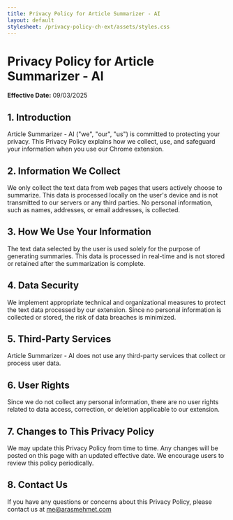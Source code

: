 ```yaml
---
title: Privacy Policy for Article Summarizer - AI
layout: default
stylesheet: /privacy-policy-ch-ext/assets/styles.css
---
```


# Privacy Policy for Article Summarizer - AI

**Effective Date:** 09/03/2025

## 1. Introduction

Article Summarizer - AI ("we", "our", "us") is committed to protecting your privacy. This Privacy Policy explains how we collect, use, and safeguard your information when you use our Chrome extension.

## 2. Information We Collect

We only collect the text data from web pages that users actively choose to summarize. This data is processed locally on the user's device and is not transmitted to our servers or any third parties. No personal information, such as names, addresses, or email addresses, is collected.

## 3. How We Use Your Information

The text data selected by the user is used solely for the purpose of generating summaries. This data is processed in real-time and is not stored or retained after the summarization is complete.

## 4. Data Security

We implement appropriate technical and organizational measures to protect the text data processed by our extension. Since no personal information is collected or stored, the risk of data breaches is minimized.

## 5. Third-Party Services

Article Summarizer - AI does not use any third-party services that collect or process user data.

## 6. User Rights

Since we do not collect any personal information, there are no user rights related to data access, correction, or deletion applicable to our extension.

## 7. Changes to This Privacy Policy

We may update this Privacy Policy from time to time. Any changes will be posted on this page with an updated effective date. We encourage users to review this policy periodically.

## 8. Contact Us

If you have any questions or concerns about this Privacy Policy, please contact us at me@arasmehmet.com
